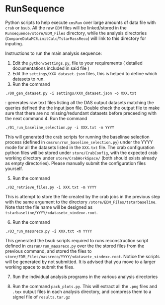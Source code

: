 # RunSequence

Python scripts to help execute `cmsRun` over large amounts of data file with `crab` or `bsub`. All the raw `EDM` files will be linked/stored in the `Runsequence/store/EDM_Files` directory, while the analysis directories (`CompareDataMC`/`LimitCalc`/`TstarMassReco`) will link to this directory for inputing.

Instructions to run the main analysis sequence:

1. Edit the `python/Settings.py`, file to your requirements ( detailed documentations included in said file )
2. Edit the `settings/XXX_dataset.json` files, this is helped to define which datasets to run.
3. Run the command
```
./00_gen_dataset.py -i settings/XXX_dataset.json -o XXX.txt
```
: generates raw text files listing all the DAS output datasets matching the queries defined the the input json file. Double check the output file to make sure that there are no missing/redundant datasets before preceeding with the next command
4. Run the command
```
./01_run_baseline_selection.py -i XXX.txt -m YYYY
```
This will generated the crab scripts for running the baselinse selection process (defined in `cmsrun/run_baseline_selection.py`) under the YYYY mode for all the datasets listed in the `XXX.txt` file. The crab configuration python files will be stored under `store/CrabConfig`, with the expected crab working directory under `store/CrabWorkSpace/` (both should exists already as empty directories). Please manually submit the configuration files yourself.

5. Run the command
```
./02_retrieve_files.py -i XXX.txt -m YYYY
```
This is attempt to store the file created by the crab jobs in the previous step with the same argument to the directory `/store/EDM_Files/tstarbaseline`. Note that the file name will be designed as `tstarbaseline/YYYY/<dataset>_<index>.root`.

6. Run the command
```
./03_run_massreco.py -i XXX.txt -m YYYY
```
This generated the bsub scripts required to runs reconstruction script defined in `cmsrun/run_massreco.py` over the the stored files from the previous command, and stored the files to `store/EDM_Files/massreco/YYYY/<dataset>_<index>.root`. Notice the scripts will be generated by not submitted. It is advised that you move to a larger working space to submit the files.

7. Run the individual analysis programs in the various analysis directories

8. Run the command `pack_plots.py`. This will extract all the `.png` files and `.tex` output files in each analysis directory, and compress them to a signel file of `results.tar.gz`
